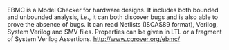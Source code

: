 EBMC is a Model Checker for hardware designs. It includes both bounded and unbounded analysis, i.e., it can both discover bugs and is also able to prove the absence of bugs. It can read Netlists (ISCAS89 format), Verilog, System Verilog and SMV files. Properties can be given in LTL or a fragment of System Verilog Assertions.
http://www.cprover.org/ebmc/